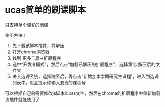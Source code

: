 # ucas简单的刷课脚本
只支持单个课程的刷课

使用方法：

1. 先下载该脚本插件，并解压
2. 打开chrome浏览器
3. 找到  更多工具->扩展程序
4. 选中“开发者模式”，然后点击“加载已解压的扩展程序”，选择第1步解压后的文件夹
5. 进入选课系统，选择院系后，再点击“新增加本学期研究生课程”，进入到选课列表中，就会提示你输入要选的课程号

可以根据自己的需要修改js脚本和css文件，然后在chrome的扩展程序中重新加载该插件就能使用了

